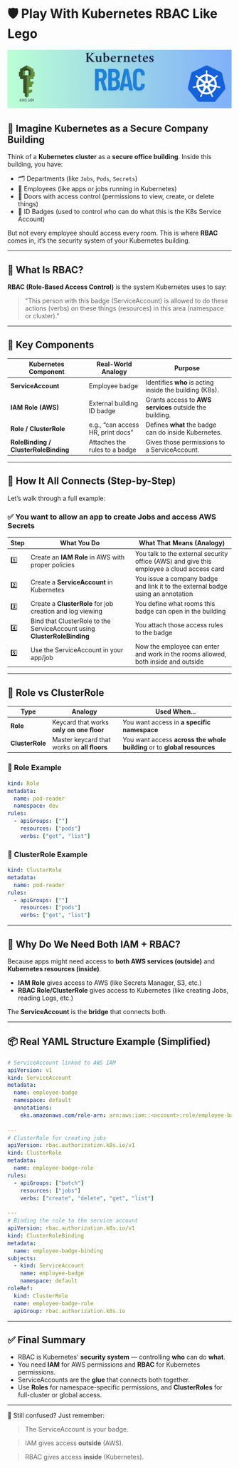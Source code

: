 # 🛡️ Play With Kubernetes RBAC Like Lego

<img src=cover.png>

## 🏢 Imagine Kubernetes as a Secure Company Building

Think of a **Kubernetes cluster** as a **secure office building**. Inside this building, you have:

- 🗂️ Departments (like `Jobs`, `Pods`, `Secrets`)
- 🧑 Employees (like apps or jobs running in Kubernetes)
- 🔐 Doors with access control (permissions to view, create, or delete things)
- 🪪 ID Badges (used to control who can do what this is the K8s Service Account)

But not every employee should access every room. This is where **RBAC** comes in, it’s the security system of your Kubernetes building.

---

## 🎯 What Is RBAC?

**RBAC (Role-Based Access Control)** is the system Kubernetes uses to say:

> "This person with this badge (ServiceAccount) is allowed to do these actions (verbs) on these things (resources) in this area (namespace or cluster)."

---

## 🔑 Key Components

| Kubernetes Component                 | Real-World Analogy                | Purpose                                                 |
| ------------------------------------ | --------------------------------- | ------------------------------------------------------- |
| **ServiceAccount**                   | Employee badge                    | Identifies **who** is acting inside the building (K8s). |
| **IAM Role (AWS)**                   | External building ID badge        | Grants access to **AWS services** outside the building. |
| **Role / ClusterRole**               | e.g., “can access HR, print docs” | Defines **what** the badge can do inside Kubernetes.    |
| **RoleBinding / ClusterRoleBinding** | Attaches the rules to a badge     | Gives those permissions to a ServiceAccount.            |

---

## 🧭 How It All Connects (Step-by-Step)

Let’s walk through a full example:

### ✅ You want to allow an app to create Jobs and access AWS Secrets

| Step | What You Do                                                              | What That Means (Analogy)                                                                 |
| ---- | ------------------------------------------------------------------------ | ----------------------------------------------------------------------------------------- |
| 1️⃣   | Create an **IAM Role** in AWS with proper policies                       | You talk to the external security office (AWS) and give this employee a cloud access card |
| 2️⃣   | Create a **ServiceAccount** in Kubernetes                                | You issue a company badge and link it to the external badge using an annotation           |
| 3️⃣   | Create a **ClusterRole** for job creation and log viewing                | You define what rooms this badge can open in the building                                 |
| 4️⃣   | Bind that ClusterRole to the ServiceAccount using **ClusterRoleBinding** | You attach those access rules to the badge                                                |
| 5️⃣   | Use the ServiceAccount in your app/job                                   | Now the employee can enter and work in the rooms allowed, both inside and outside         |

---

## 🧩 Role vs ClusterRole

| Type            | Analogy                                     | Used When...                                                             |
| --------------- | ------------------------------------------- | ------------------------------------------------------------------------ |
| **Role**        | Keycard that works **only on one floor**    | You want access in **a specific namespace**                              |
| **ClusterRole** | Master keycard that works on **all floors** | You want access **across the whole building** or to **global resources** |

### 🔹 Role Example

```yaml
kind: Role
metadata:
  name: pod-reader
  namespace: dev
rules:
  - apiGroups: [""]
    resources: ["pods"]
    verbs: ["get", "list"]
```

### 🔹 ClusterRole Example

```yaml
kind: ClusterRole
metadata:
  name: pod-reader
rules:
  - apiGroups: [""]
    resources: ["pods"]
    verbs: ["get", "list"]
```

---

## 📌 Why Do We Need Both IAM + RBAC?

Because apps might need access to **both AWS services (outside)** and **Kubernetes resources (inside)**.

- **IAM Role** gives access to AWS (like Secrets Manager, S3, etc.)
- **RBAC Role/ClusterRole** gives access to Kubernetes (like creating Jobs, reading Logs, etc.)

The **ServiceAccount** is the **bridge** that connects both.

---

## 📦 Real YAML Structure Example (Simplified)

```yaml
# ServiceAccount linked to AWS IAM
apiVersion: v1
kind: ServiceAccount
metadata:
  name: employee-badge
  namespace: default
  annotations:
    eks.amazonaws.com/role-arn: arn:aws:iam::<account>:role/employee-badge-role

---
# ClusterRole for creating jobs
apiVersion: rbac.authorization.k8s.io/v1
kind: ClusterRole
metadata:
  name: employee-badge-role
rules:
  - apiGroups: ["batch"]
    resources: ["jobs"]
    verbs: ["create", "delete", "get", "list"]

---
# Binding the role to the service account
apiVersion: rbac.authorization.k8s.io/v1
kind: ClusterRoleBinding
metadata:
  name: employee-badge-binding
subjects:
  - kind: ServiceAccount
    name: employee-badge
    namespace: default
roleRef:
  kind: ClusterRole
  name: employee-badge-role
  apiGroup: rbac.authorization.k8s.io
```

---

## ✅ Final Summary

- RBAC is Kubernetes' **security system** — controlling **who** can do **what**.
- You need **IAM** for AWS permissions and **RBAC** for Kubernetes permissions.
- ServiceAccounts are the **glue** that connects both together.
- Use **Roles** for namespace-specific permissions, and **ClusterRoles** for full-cluster or global access.

---

🧠 Still confused? Just remember:

> The ServiceAccount is your badge.

> IAM gives access **outside** (AWS).

> RBAC gives access **inside** (Kubernetes).
